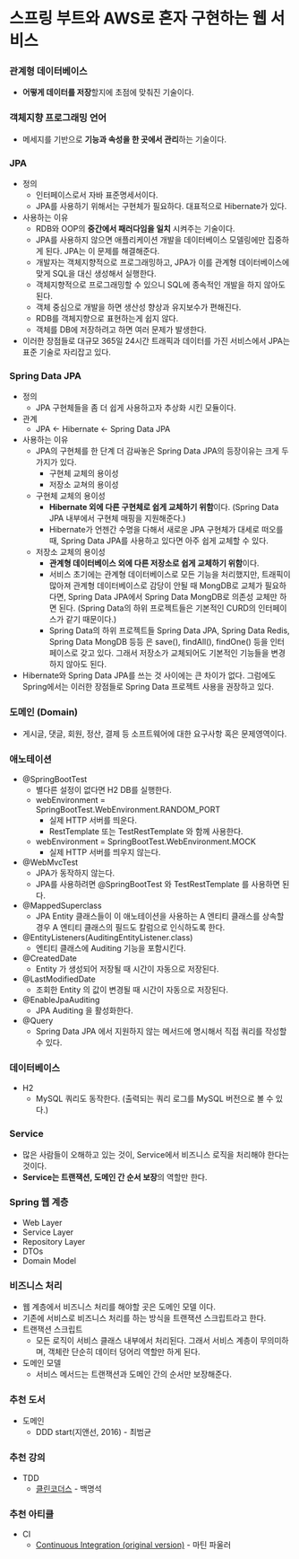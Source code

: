 # 스프링 부트와 AWS로 혼자 구현하는 웹 서비스

### 관계형 데이터베이스

- **어떻게 데이터를 저장**할지에 초점에 맞춰진 기술이다.

### 객체지향 프로그래밍 언어

- 메세지를 기반으로 **기능과 속성을 한 곳에서 관리**하는 기술이다.

### JPA

- 정의
  - 인터페이스로서 자바 표준명세서이다.
  - JPA를 사용하기 위해서는 구현체가 필요하다. 대표적으로 Hibernate가 있다. 
- 사용하는 이유
  - RDB와 OOP의 **중간에서 패러다임을 일치** 시켜주는 기술이다. 
  - JPA를 사용하지 않으면 애플리케이션 개발을 데이터베이스 모델링에만 집중하게 된다. JPA는 이 문제를 해결해준다.
  - 개발자는 객체지향적으로 프로그래밍하고, JPA가 이를 관계형 데이터베이스에 맞게 SQL을 대신 생성해서 실행한다. 
  - 객체지향적으로 프로그래밍할 수 있으니 SQL에 종속적인 개발을 하지 않아도 된다. 
  - 객체 중심으로 개발을 하면 생산성 향상과 유지보수가 편해진다.
  - RDB를 객체지향으로 표현하는게 쉽지 않다. 
  - 객체를 DB에 저장하려고 하면 여러 문제가 발생한다.
- 이러한 장점들로 대규모 365일 24시간 트래픽과 데이터를 가진 서비스에서 JPA는 표준 기술로 자리잡고 있다.

### Spring Data JPA

- 정의
  - JPA 구현체들을 좀 더 쉽게 사용하고자 추상화 시킨 모듈이다.
- 관계
  - JPA <- Hibernate <- Spring Data JPA
- 사용하는 이유
  - JPA의 구현체를 한 단계 더 감싸놓은 Spring Data JPA의 등장이유는 크게 두 가지가 있다.
    - 구현체 교체의 용이성
    - 저장소 교쳐의 용이성
  - 구현체 교체의 용이성
    - **Hibernate 외에 다른 구현체로 쉽게 교체하기 위함**이다. (Spring Data JPA 내부에서 구현체 매핑을 지원해준다.)
    - Hibernate가 언젠간 수명을 다해서 새로운 JPA 구현체가 대세로 떠오를 때, Spring Data JPA를 사용하고 있다면 아주 쉽게 교체할 수 있다.
  - 저장소 교체의 용이성
    - **관계형 데이터베이스 외에 다른 저장소로 쉽게 교체하기 위함**이다.
    - 서비스 초기에는 관계형 데이터베이스로 모든 기능을 처리했지만, 트래픽이 많아져 관계형 데이터베이스로 감당이 안될 때 MongDB로 교체가 필요하다면, 
      Spring Data JPA에서 Spring Data MongDB로 의존성 교체만 하면 된다. (Spring Data의 하위 프로젝트들은 기본적인 CURD의 인터페이스가 같기 때문이다.)
    - Spring Data의 하위 프로젝트들 Spring Data JPA, Spring Data Redis, Spring Data MongDB 등등 은 save(), findAll(), findOne() 등을 인터페이스로 갖고 있다.
      그래서 저장소가 교체되어도 기본적인 기능들을 변경하지 않아도 된다.
- Hibernate와 Spring Data JPA를 쓰는 것 사이에는 큰 차이가 없다. 그럼에도 Spring에서는 이러한 장점들로 Spring Data 프로젝트 사용을 권장하고 있다.

### 도메인 (Domain)

- 게시글, 댓글, 회원, 정산, 결제 등 소프트웨어에 대한 요구사항 혹은 문제영역이다.

### 애노테이션

- @SpringBootTest
  - 별다른 설정이 없다면 H2 DB를 실행한다.
  - webEnvironment = SpringBootTest.WebEnvironment.RANDOM_PORT
    - 실제 HTTP 서버를 띄운다.
    - RestTemplate 또는 TestRestTemplate 와 함께 사용한다.
  - webEnvironment = SpringBootTest.WebEnvironment.MOCK
    - 실제 HTTP 서버를 띄우지 않는다.
- @WebMvcTest
  - JPA가 동작하지 않는다.
  - JPA를 사용하려면 @SpringBootTest 와 TestRestTemplate 를 사용하면 된다.
- @MappedSuperclass
  - JPA Entity 클래스들이 이 애노테이션을 사용하는 A 엔티티 클래스를 상속할 경우 A 엔티티 클래스의 필드도 칼럼으로 인식하도록 한다.
- @EntityListeners(AuditingEntityListener.class)
  - 엔티티 클래스에 Auditing 기능을 포함시킨다.
- @CreatedDate
  - Entity 가 생성되어 저장될 때 시간이 자동으로 저장된다.
- @LastModifiedDate
  - 조회한 Entity 의 값이 변경될 때 시간이 자동으로 저장된다.
- @EnableJpaAuditing
  - JPA Auditing 을 활성화한다. 
- @Query
  - Spring Data JPA 에서 지원하지 않는 메서드에 명시해서 직접 쿼리를 작성할 수 있다.

### 데이터베이스

- H2
  - MySQL 쿼리도 동작한다. (출력되는 쿼리 로그를 MySQL 버전으로 볼 수 있다.)

### Service

- 많은 사람들이 오해하고 있는 것이, Service에서 비즈니스 로직을 처리해야 한다는 것이다.
- **Service는 트랜잭션, 도메인 간 순서 보장**의 역할만 한다.

### Spring 웹 계층

- Web Layer
- Service Layer
- Repository Layer
- DTOs
- Domain Model

### 비즈니스 처리

- 웹 계층에서 비즈니스 처리를 해야할 곳은 도메인 모델 이다.
- 기존에 서비스로 비즈니스 처리를 하는 방식을 트랜잭션 스크립트라고 한다.
- 트랜잭션 스크립트
  - 모든 로직이 서비스 클래스 내부에서 처리된다. 그래서 서비스 계층이 무의미하며, 객체란 단순히 데이터 덩어리 역할만 하게 된다.
- 도메인 모델 
  - 서비스 메서드는 트랜잭션과 도메인 간의 순서만 보장해준다.

### 추천 도서
- 도메인
  - DDD start(지앤선, 2016) - 최범균

### 추천 강의
- TDD
  - [클린코더스](https://www.youtube.com/watch?v=60lLSe1phks&list=PLagTY0ogyVkIl2kTr08w-4MLGYWJz7lNK&index=1) - 백명석

### 추천 아티클
- CI
  - [Continuous Integration (original version)](https://www.martinfowler.com/articles/originalContinuousIntegration.html) - 마틴 파울러